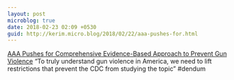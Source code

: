 ```yaml
---
layout: post
microblog: true
date: 2018-02-23 02:09 +0530
guid: http://kerim.micro.blog/2018/02/22/aaa-pushes-for.html
---
```

[AAA Pushes for Comprehensive Evidence-Based Approach to Prevent Gun Violence](http://www.americananthro.org/ParticipateAndAdvocate/AdvocacyDetail.aspx?ItemNumber=22467) “To truly understand gun violence in America, we need to lift restrictions that prevent the CDC from studying the topic” #dendum 
